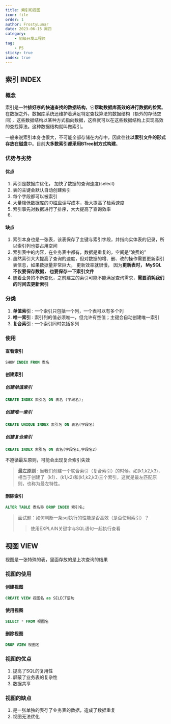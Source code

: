 ```yaml
---
title: 索引和视图
icon: file
order: 1
author: FrostyLunar
date: 2023-06-15 周四
category:
	- 初级开发工程师
tag:
	- P5
sticky: true
index: true
---
```



## 索引 INDEX

### 概念

索引是一种**排好序的快速查找的数据结构**，它**帮助数据库高效的进行数据的检索**。在数据之外，数据库系统还维护着满足特定查找算法的数据结构（额外的存储空间），这些数据结构以某种方式指向数据，这样就可以在这些数据结构上实现高效的查找算法。这种数据结构就叫做索引。

一般来说索引本身也很大，不可能全部存储在内存中，因此往往**以索引文件的形式存放在磁盘**中。目前**大多数索引都采用BTree树方式构建**。

### 优势与劣势

#### 优点

1.  索引是数据库优化， 加快了数据的查询速度(select)
2.  表的主键会默认自动创建索引
3.  每个字段都可以被索引
4.  大量降低数据库的IO磁盘读写成本，极大提高了检索速度
5.  索引事先对数据进行了排序，大大提高了查询效率
6. 
#### 缺点

1.  索引本身也是一张表，该表保存了主键与索引字段，并指向实体表的记录，所以索引列也要占用空间
2.  索引表中的内容，在业务表中都有，数据是重复的，空间是“浪费的”
3.  虽然索引大大提高了查询的速度，但对数据的增、删、改的操作需要更新索引表信息，如果数据量非常巨大， 更新效率就很慢， 因为**更新表时， MySQL不仅要保存数据， 也要保存一下索引文件**
4.  随着业务的不断变化，之前建立的索引可能不能满足查询需求，**需要消耗我们的时间去更新索引**

### 分类

1.  **单值索引** : 一个索引只包括一个列，一个表可以有多个列
2.  **唯一索引** : 索引列的值必须唯一，但允许有空值；主键会自动创建唯一索引
3.  **复合索引** : 一个索引同时包括多列

### 使用

#### 查看索引

```sql
SHOW INDEX FROM 表名
```

#### 创建索引

##### 创建单值索引

```sql
CREATE INDEX 索引名 ON 表名 (字段名);
```

##### 创建唯一索引

```sql
CREATE UNIQUE INDEX 索引名 ON 表名(字段名)
```

##### 创建复合索引

```sql
CREATE INDEX 索引名 ON 表名(字段名1,字段名2)

```

不遵循最左原则，可能会出现复合索引失效

> **最左原则** :
> 当我们创建一个联合索引（复合索引）的时候。如(k1,k2,k3)，相当于创建了（k1）、(k1,k2)和(k1,k2,k3)三个索引，这就是最左匹配原则，也称为最左特性。

#### 删除索引

```sql
ALTER TABLE 表名称 DROP INDEX 索引名;
```

> 面试题：如何判断一条sql执行的性能是否高效（是否使用索引）？
>> 使用EXPLAIN关键字与SQL语句一起执行查看

## 视图 VIEW

视图是一张特殊的表，里面存放的是上次查询的结果

### 视图的使用

#### 创建视图

```sql
CREATE VIEW 视图名 as SELECT语句
```

#### 使用视图

```sql
SELECT * FROM 视图名
```

#### 删除视图

```sql
DROP VIEW 视图名
```

### 视图的优点

1.  提高了SQL的复用性
2.  屏蔽了业务表的复杂性
3.  数据共享

### 视图的缺点

1.  是一张单独的表存了业务表的数据，造成了数据重复
2.  视图无法优化
